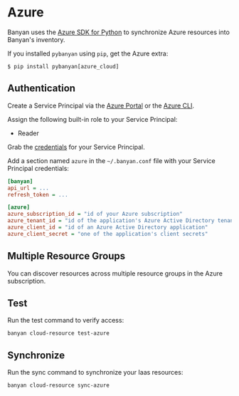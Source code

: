 # Azure

Banyan uses the [Azure SDK for Python](https://github.com/Azure/azure-sdk-for-python) to synchronize Azure resources into Banyan's inventory.

If you installed `pybanyan` using `pip`, get the Azure extra:
```console
$ pip install pybanyan[azure_cloud]
```

## Authentication

Create a Service Principal via the [Azure Portal](https://docs.microsoft.com/en-us/azure/active-directory/develop/howto-create-service-principal-portal) or the [Azure CLI](https://docs.microsoft.com/en-us/cli/azure/create-an-azure-service-principal-azure-cli).

Assign the following built-in role to your Service Principal:
- Reader 

Grab the [credentials](https://docs.microsoft.com/en-us/azure/developer/python/configure-local-development-environment?tabs=cmd#what-the-create-for-rbac-command-does) for your Service Principal.

Add a section named `azure` in the `~/.banyan.conf` file with your Service Principal credentials:
```ini
[banyan]
api_url = ...
refresh_token = ...

[azure]
azure_subscription_id = "id of your Azure subscription"
azure_tenant_id = "id of the application's Azure Active Directory tenant"
azure_client_id = "id of an Azure Active Directory application"
azure_client_secret = "one of the application's client secrets"
```

## Multiple Resource Groups

You can discover resources across multiple resource groups in the Azure subscription.


## Test

Run the test command to verify access:

```
banyan cloud-resource test-azure
```

## Synchronize

Run the sync command to synchronize your Iaas resources:

```bash
banyan cloud-resource sync-azure
```